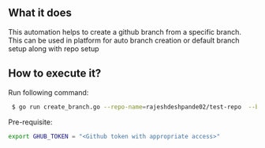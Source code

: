 ## What it does 

This automation helps to create a github branch from a specific branch. This can be used in platform for auto branch creation or default branch setup along with repo setup

## How to execute it?

Run following command:

````sh
 $ go run create_branch.go --repo-name=rajeshdeshpande02/test-repo  --base-branch develop --new-branch test

````

Pre-requisite:

````sh
export GHUB_TOKEN = "<Github token with appropriate access>"

````
